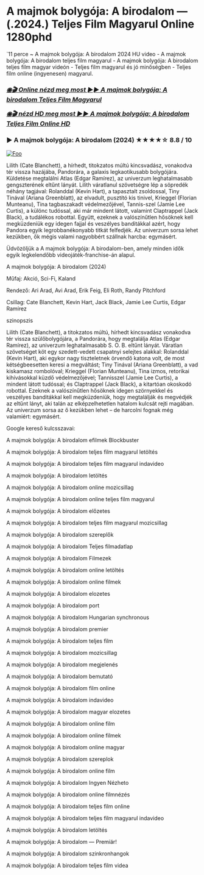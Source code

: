 <h1 tabindex="-1" class="heading-element" dir="auto">A majmok bolygója: A birodalom — (.2024.) Teljes Film Magyarul Online 1280phd</h1>

`11 perce ~ A majmok bolygója: A birodalom 2024 HU video - A majmok bolygója: A birodalom teljes film magyarul - A majmok bolygója: A birodalom teljes film magyar videón - Teljes film magyarul és jó minőségben - Teljes film online (ingyenesen) magyarul.

<b><i><h3> <a href="https://filmhd.cloud/hu/movie/653346/kingdom-of-the-planet-of-the-apes-githuu" rel="nofollow">◉🎬 Online nézd meg most ►► A majmok bolygója: A birodalom Teljes Film Magyarul</a></b></i></h>

<b><i><h> <a href="https://filmhd.cloud/hu/movie/653346/kingdom-of-the-planet-of-the-apes-githuu" rel="nofollow">◉🎬 nézd HD meg most ►► A majmok bolygója: A birodalom Teljes Film Online HD</a></b></i></h3>

### ▶️ A majmok bolygója: A birodalom (2024) ★★★★☆ 8.8 / 10

<a href="https://filmhd.cloud/hu/movie/653346/kingdom-of-the-planet-of-the-apes-githuu" rel="nofollow"><img src="https://camo.githubusercontent.com/917e6ed5c302499242165dcc02bdbce85c075fd21b35918eb9c0b771855261b8/68747470733a2f2f7374617469632e7769787374617469632e636f6d2f6d656469612f6232343966395f61646163386637306662336634356238383639313639366337376465313866337e6d76322e676966" alt="Foo" style="max-width: 100%;"></a>

Lilith (Cate Blanchett), a hírhedt, titokzatos múltú kincsvadász, vonakodva tér vissza hazájába, Pandorára, a galaxis legkaotikusabb bolygójára. Küldetése megtalálni Atlas (Edgar Ramírez), az univerzum leghatalmasabb gengszterének eltűnt lányát. Lilith váratlanul szövetségre lép a söpredék néhány tagjával: Rolanddal (Kevin Hart), a tapasztalt zsoldossal, Tiny Tinával (Ariana Greenblatt), az elvadult, pusztító kis tinivel, Krieggel (Florian Munteanu), Tina tagbaszakadt védelmezőjével, Tannis-szel (Jamie Lee Curtis), a különc tudóssal, aki már mindent látott, valamint Claptrappel (Jack Black), a tudálékos robottal. Együtt, ezeknek a valószínűtlen hősöknek kell megküzdeniük egy idegen fajjal és veszélyes banditákkal azért, hogy Pandora egyik legrobbanékonyabb titkát felfedjék. Az univerzum sorsa lehet kezükben, ők mégis valami nagyobbért szállnak harcba: egymásért.

Üdvözöljük a A majmok bolygója: A birodalom-ben, amely minden idők egyik legkelendőbb videojáték-franchise-án alapul.

A majmok bolygója: A birodalom (2024)

Műfaj: Akció, Sci-Fi, Kaland

Rendező: Ari Arad, Avi Arad, Erik Feig, Eli Roth, Randy Pitchford

Csillag: Cate Blanchett, Kevin Hart, Jack Black, Jamie Lee Curtis, Edgar Ramírez

szinopszis

Lilith (Cate Blanchett), a titokzatos múltú, hírhedt kincsvadász vonakodva tér vissza szülőbolygójára, a Pandorára, hogy megtalálja Atlas (Edgar Ramírez), az univerzum leghatalmasabb S. O. B. eltűnt lányát. Váratlan szövetséget köt egy szedett-vedett csapatnyi selejtes alakkal: Rolanddal (Kevin Hart), aki egykor nagy tiszteletnek örvendő katona volt, de most kétségbeesetten keresi a megváltást; Tiny Tinával (Ariana Greenblatt), a vad kiskamasz rombolóval; Krieggel (Florian Munteanu), Tina izmos, retorikai kihívásokkal küzdő védelmezőjével; Tannisszel (Jamie Lee Curtis), a mindent látott tudóssal; és Claptrappel (Jack Black), a kitartóan okoskodó robottal. Ezeknek a valószínűtlen hősöknek idegen szörnyekkel és veszélyes banditákkal kell megküzdeniük, hogy megtalálják és megvédjék az eltűnt lányt, aki talán az elképzelhetetlen hatalom kulcsát rejti magában. Az univerzum sorsa az ő kezükben lehet – de harcolni fognak még valamiért: egymásért.

Google kereső kulcsszavai:

A majmok bolygója: A birodalom efilmek Blockbuster

A majmok bolygója: A birodalom teljes film magyarul letöltés

A majmok bolygója: A birodalom teljes film magyarul indavideo

A majmok bolygója: A birodalom letöltés

A majmok bolygója: A birodalom online mozicsillag

A majmok bolygója: A birodalom online teljes film magyarul

A majmok bolygója: A birodalom előzetes

A majmok bolygója: A birodalom teljes film magyarul mozicsillag

A majmok bolygója: A birodalom szereplők

A majmok bolygója: A birodalom Teljes filmadatlap

A majmok bolygója: A birodalom Filmezek

A majmok bolygója: A birodalom online letöltés

A majmok bolygója: A birodalom online filmek

A majmok bolygója: A birodalom elozetes

A majmok bolygója: A birodalom port

A majmok bolygója: A birodalom Hungarian synchronous

A majmok bolygója: A birodalom premier

A majmok bolygója: A birodalom teljes film

A majmok bolygója: A birodalom mozicsillag

A majmok bolygója: A birodalom megjelenés

A majmok bolygója: A birodalom bemutató

A majmok bolygója: A birodalom film online

A majmok bolygója: A birodalom indavideo

A majmok bolygója: A birodalom magyar elozetes

A majmok bolygója: A birodalom online film

A majmok bolygója: A birodalom online filmek

A majmok bolygója: A birodalom online magyar

A majmok bolygója: A birodalom szereplok

A majmok bolygója: A birodalom online film

A majmok bolygója: A birodalom Ingyen Nézheto

A majmok bolygója: A birodalom online filmnézés

A majmok bolygója: A birodalom teljes film online

A majmok bolygója: A birodalom teljes film magyarul indavideo

A majmok bolygója: A birodalom letöltés

A majmok bolygója: A birodalom — Premiär!

A majmok bolygója: A birodalom szinkronhangok

A majmok bolygója: A birodalom teljes film videa
